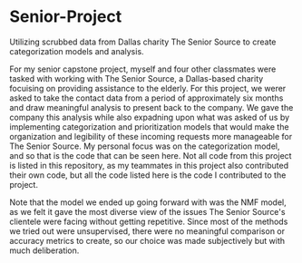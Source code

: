 # Senior-Project
Utilizing scrubbed data from Dallas charity The Senior Source to create categorization models and analysis.

For my senior capstone project, myself and four other classmates were tasked with working with The Senior Source, a Dallas-based charity focuising on providing assistance to the elderly. For this project, we werer asked to take the contact data from a period of approximately six months and draw meaningful analysis to present back to the company. We gave the company this analysis while also expadning upon what was asked of us by implementing categorization and prioritization models that would make the organization and legibility of these incoming requests more manageable for The Senior Source. My personal focus was on the categorization model, and so that is the code that can be seen here. Not all code from this project is listed in this repository, as my teammates in this project also contributed their own code, but all the code listed here is the code I contributed to the project.

Note that the model we ended up going forward with was the NMF model, as we felt it gave the most diverse view of the issues The Senior Source's clientele were facing without getting repetitive. Since most of the methods we tried out were unsupervised, there were no meaningful comparison or accuracy metrics to create, so our choice was made subjectively but with much deliberation.
